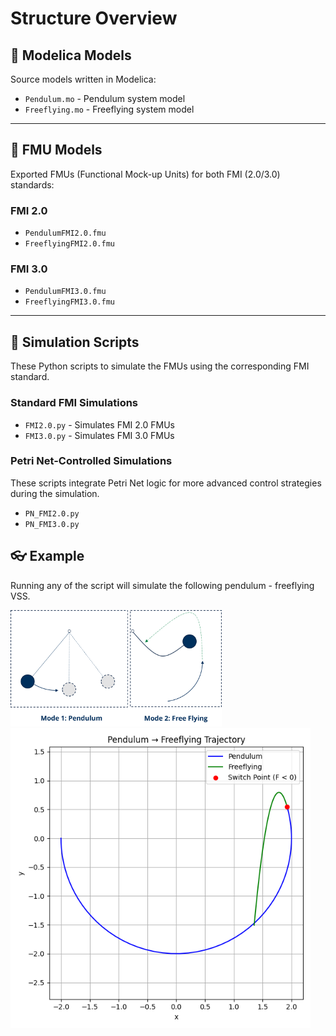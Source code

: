 # Structure Overview

## 📁 Modelica Models

Source models written in Modelica:

- `Pendulum.mo` - Pendulum system model
- `Freeflying.mo` - Freeflying system model

------

## 📁 FMU Models

Exported FMUs (Functional Mock-up Units) for both FMI (2.0/3.0) standards:

### FMI 2.0

- `PendulumFMI2.0.fmu`
- `FreeflyingFMI2.0.fmu`

### FMI 3.0

- `PendulumFMI3.0.fmu`
- `FreeflyingFMI3.0.fmu`

------

## 📁 Simulation Scripts

These Python scripts to simulate the FMUs using the corresponding FMI standard.

### Standard FMI Simulations

- `FMI2.0.py` - Simulates FMI 2.0 FMUs
- `FMI3.0.py` - Simulates FMI 3.0 FMUs

### Petri Net-Controlled Simulations

These scripts integrate Petri Net logic for more advanced control strategies during the simulation.

- `PN_FMI2.0.py`
- `PN_FMI3.0.py`

## 👓 Example

Running any of the script will simulate the following pendulum - freeflying VSS.

<img src="./Pendulum-Freeflying.png" alt="Pendulum-Freeflying" style="zoom: 33%;" />

<img src="./Trajectory.png" alt="Pendulum-Freeflying-Trajectory" style="zoom: 80%;" />
